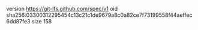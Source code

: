 version https://git-lfs.github.com/spec/v1
oid sha256:03300312295454c13c21c1de9679a8c0a82ce7f73199558f44aeffec6dd87fe3
size 158

